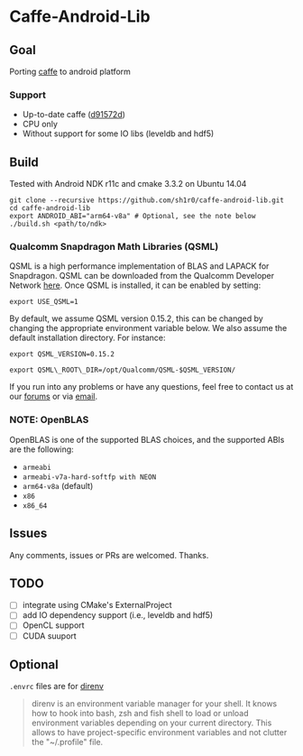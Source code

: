 Caffe-Android-Lib
===============
## Goal
Porting [caffe](https://github.com/BVLC/caffe) to android platform

### Support
* Up-to-date caffe ([d91572d](https://github.com/BVLC/caffe/commit/d91572da2ea5e63c9eaacaf013dfbcbc0ada5f67))
* CPU only
* Without support for some IO libs (leveldb and hdf5)

## Build
Tested with Android NDK r11c and cmake 3.3.2 on Ubuntu 14.04

```shell
git clone --recursive https://github.com/sh1r0/caffe-android-lib.git
cd caffe-android-lib
export ANDROID_ABI="arm64-v8a" # Optional, see the note below
./build.sh <path/to/ndk>
```

### Qualcomm Snapdragon Math Libraries (QSML)
QSML is a high performance implementation of BLAS and LAPACK for Snapdragon.  QSML can be
downloaded from the Qualcomm Developer Network [here](https://developer.qualcomm.com/software/snapdragon-math-libraries).
Once QSML is installed, it can be enabled by setting:

```
export USE_QSML=1
```

By default, we assume QSML version 0.15.2, this can be changed by changing the appropriate environment variable below.  We also assume the default installation directory.  For instance:

```
export QSML_VERSION=0.15.2

export QSML\_ROOT\_DIR=/opt/Qualcomm/QSML-$QSML_VERSION/
```

If you run into any problems or have any questions, feel free to contact us at our [forums](https://developer.qualcomm.com/forums/software/snapdragon-math-libraries) or via [email](qsml@qti.qualcomm.com).

### NOTE: OpenBLAS
OpenBLAS is one of the supported BLAS choices, and the supported ABIs are the following:

* `armeabi`
* `armeabi-v7a-hard-softfp with NEON`
* `arm64-v8a` (default)
* `x86`
* `x86_64`

## Issues

Any comments, issues or PRs are welcomed.
Thanks.

## TODO
- [ ] integrate using CMake's ExternalProject
- [ ] add IO dependency support (i.e., leveldb and hdf5)
- [ ] OpenCL support
- [ ] CUDA suuport

## Optional
`.envrc` files are for [direnv](http://direnv.net/)
> direnv is an environment variable manager for your shell. It knows how to hook into bash, zsh and fish shell to load or unload environment variables depending on your current directory. This allows to have project-specific environment variables and not clutter the "~/.profile" file.
